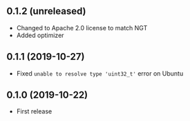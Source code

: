 ## 0.1.2 (unreleased)

- Changed to Apache 2.0 license to match NGT
- Added optimizer

## 0.1.1 (2019-10-27)

- Fixed `unable to resolve type 'uint32_t'` error on Ubuntu

## 0.1.0 (2019-10-22)

- First release
